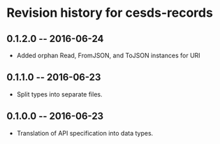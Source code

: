 # Revision history for cesds-records

## 0.1.2.0  -- 2016-06-24

* Added orphan Read, FromJSON, and ToJSON instances for URI

## 0.1.1.0  -- 2016-06-23

* Split types into separate files.

## 0.1.0.0  -- 2016-06-23

* Translation of API specification into data types.

